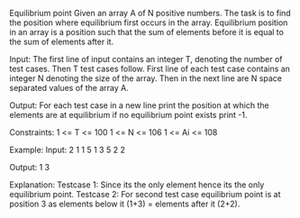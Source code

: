Equilibrium point 
Given an array A of N positive numbers. The task is to find the position where equilibrium first occurs in the array. Equilibrium position in an array is a position such that the sum of elements before it is equal to the sum of elements after it.

Input:
The first line of input contains an integer T, denoting the number of test cases. Then T test cases follow. First line of each test case contains an integer N denoting the size of the array. Then in the next line are N space separated values of the array A.

Output:
For each test case in a new  line print the position at which the elements are at equilibrium if no equilibrium point exists print -1.

Constraints:
1 <= T <= 100
1 <= N <= 106
1 <= Ai <= 108

Example:
Input:
2
1
1
5
1 3 5 2 2

Output:
1
3

Explanation:
Testcase 1: Since its the only element hence its the only equilibrium point.
Testcase 2: For second test case equilibrium point is at position 3 as elements below it (1+3) = elements after it (2+2).
 